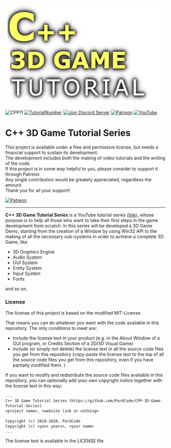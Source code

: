 
![](Media/title.png)

![CPP11](https://img.shields.io/badge/C++->=11-blue)
[![TutorialNumber](https://img.shields.io/badge/NumberOfTutorials-20-blue)]()
[![Join Discord Server](https://img.shields.io/badge/Chat-Discord-9cf)](https://discord.gg/zXA8ypu)
[![Patreon](https://img.shields.io/badge/Patreon-Donate-orange)](https://www.patreon.com/pardcode)
[![YouTube](https://img.shields.io/badge/YouTube-Subscribe-red)](https://www.youtube.com/channel/UCs1ssVSR49YItKE7DZ3-Jcw)

C++ 3D Game Tutorial Series
==================================

This project is available under a free and permissive license, but needs a financial support to sustain its development.  
The development includes both the making of video tutorials and the writing of the code.  
If this project is in some way helpful to you, please consider to support it through Patreon.  
Any single contribution would be greately appreciated, regardless the amount.  
Thank you for all your support!  
  
[![Patreon](https://img.shields.io/badge/Patreon-Donate-orange)](https://www.patreon.com/pardcode)  

-----
**C++ 3D Game Tutorial Series**  is a YouTube tutorial series [(link)](https://www.youtube.com/playlist?list=PLv8DnRaQOs5-ST_VDqgbbMRtzMtpK36Hy), whose purpose is to help all those who want to take their first steps in the game development from scratch.
In this series will be developed a 3D Game Demo, starting from the creation of a Window by using Win32 API to the making of all the necessary sub-systems in order to achieve a complete 3D Game,
like

- 3D Graphics Engine
- Audio System
- GUI System
- Entity System
- Input System
- Fonts

and so on.

### License ###
The license of this project is based on the modified MIT-License.

That means you can do whatever you want with the code available in this repository. 
The only conditions to meet are:

- include the license text in your product (e.g. in the About Window of a GUI program, or Credits Section of a 2D/3D Visual Game)
- include (or simply not delete) the license text in all the source code files you get from this repository (copy-paste the license text to the top of all the source code files you get from this repository, even if you have partially modified them. )


If you want to modify and redistribute the source code files available in this repository, you can optionally add your own copyright notice together with the license text in this way:

```
...
C++ 3D Game Tutorial Series (https://github.com/PardCode/CPP-3D-Game-Tutorial-Series)
<project name>, <website link or nothing>
  
Copyright (c) 2019-2020, PardCode
Copyright (c) <your years>, <your name>  
...
```

The license text is available in the LICENSE file.
